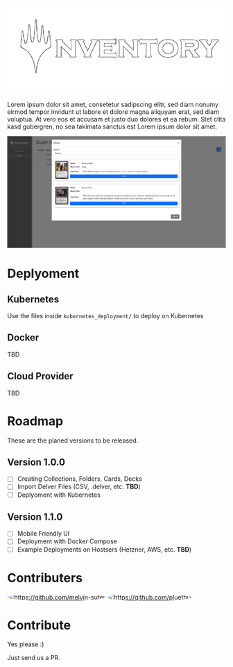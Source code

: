 ![Ynventory](images/logo.png)

Lorem ipsum dolor sit amet, consetetur sadipscing elitr, sed diam nonumy eirmod tempor invidunt ut labore et dolore magna aliquyam erat, sed diam voluptua. At vero eos et accusam et justo duo dolores et ea rebum. Stet clita kasd gubergren, no sea takimata sanctus est Lorem ipsum dolor sit amet.

![Example UI](images/screenshot.png)


# Deplyoment

## Kubernetes 

Use the files inside `kubernetes_deployment/` to deploy on Kubernetes

## Docker

TBD

## Cloud Provider

TBD

# Roadmap

These are the planed versions to be released.

## Version 1.0.0

- [ ] Creating Collections, Folders, Cards, Decks
- [ ] Import Delver Files (CSV, .delver, etc. **TBD**)
- [ ] Deplyoment with Kubernetes

## Version 1.1.0

- [ ] Mobile Friendly UI
- [ ] Deployment with Docker Compose
- [ ] Example Deployments on Hostsers (Hetzner, AWS, etc. **TBD**)

# Contributers

<div>
    <a href="https://github.com/melvin-suter"><img src="https://avatars.githubusercontent.com/u/44713851?v=4" alt="https://github.com/melvin-suter" style="width:60px; border-radius: 50%"/></a>
    <a href="https://github.com/pluethi1"><img src="https://avatars.githubusercontent.com/u/32535195?v=4" alt="https://github.com/pluethi1" style="width:60px; border-radius: 50%"/></a>
</div>

# Contribute

Yes please :)

Just send us a PR.